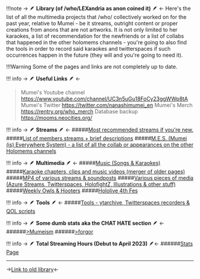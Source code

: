 !!!note -> 🪶  **Library (of /who/LEXandria as anon coined it)**  🪶 <-
    Here's the list of all the multimedia projects that /who/ collectively worked on for the past year, relative to Mumei - be it streams, outright content or proper creations from anons that are not artworks. It is not only limited to her karaokes, a list of recommendation for the newfriends or a list of collabs that happened in the other holomems channels - you're going to also find the tools in order to record said karaokes and twitterspaces if such occurrences happen in the future (they will and you're going to need it).

!!!Warning Some of the pages and links are not completely up to date.
	

!!! info
     -> 🪶  **Useful Links**  🪶 <-
>Mumei's Youtube channel
https://www.youtube.com/channel/UC3n5uGu18FoCy23ggWWp8tA
>Mumei's Twitter
https://twitter.com/nanashimumei_en
>Mumei's Merch
https://rentry.org/who_merch
>Database backup
https://mooms.neocities.org/

!!! info
     -> 🪶  **Streams**  🪶 <-
#####[Most recommended streams if you're new.](https://rentry.org/cgy92)
#####[List of members streams + brief descriptions](https://rentry.org/7tb3o)
#####[M.E.S. (Mumei (is) Everywhere System) - a list of all the collab or appearances on the other Holomems channels](https://rentry.org/t59a7)

!!! info
     -> 🪶  **Multimedia**  🪶 <-
#####[Music (Songs & Karaokes)](https://rentry.org/uoar4)
#####[Karaoke chapters, clips and music videos (merger of older pages)](https://rentry.org/Mumei-Karaoke)
#####[MP4 of various streams & soundposts](https://rentry.org/rdqyr)
#####[Various pieces of media (Azure Streams, Twitterspaces, HolofightZ, Illustrations & other stuff)](https://rentry.org/3g9kq)
#####[Weekly Owls & Hooters](https://rentry.org/kpbge)
#####[Hololive 4th Fes](https://rentry.org/who_4thfes)

!!! info
     -> 🪶  **Tools**  🪶 <-
#####[Tools - ytarchive, Twitterspaces recorders & QOL scripts](https://rentry.org/xu6td)

!!! info
     -> 🪶  **Some dumb stats aka the CHAT HATE section**  🪶 <-
######[>Mumeism](https://rentry.org/fkz5o)
######[>forgor](https://rentry.org/ooauo)

!!! info
     -> 🪶 **Total Streaming Hours (Debut to April 2023)** 🪶<-
######[Stats Page](https://rentry.org/99h7e)
***
->[Link to old library](https://rentry.org/ei9vd)<-